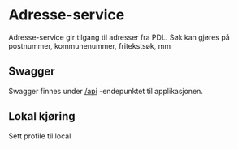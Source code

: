 # Adresse-service
Adresse-service gir tilgang til adresser fra PDL. 
Søk kan gjøres på postnummer, kommunenummer, fritekstsøk, mm
 
## Swagger
Swagger finnes under [/api](https://testnav-adresse-service.dev.intern.nav.no/swagger) -endepunktet til applikasjonen.

## Lokal kjøring
Sett profile til local